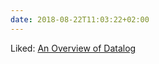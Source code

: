 ```yaml
---
date: 2018-08-22T11:03:22+02:00
---
```


Liked: [An Overview of Datalog](https://clojure.github.io/clojure-contrib/doc/datalog.html)
